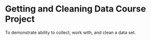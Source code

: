 # Getting and Cleaning Data Course Project
 To demonstrate ability to collect, work with, and clean a data set.
